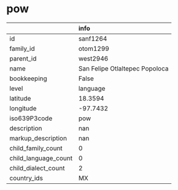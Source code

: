 # pow
|                      | info                           |
|:---------------------|:-------------------------------|
| id                   | sanf1264                       |
| family_id            | otom1299                       |
| parent_id            | west2946                       |
| name                 | San Felipe Otlaltepec Popoloca |
| bookkeeping          | False                          |
| level                | language                       |
| latitude             | 18.3594                        |
| longitude            | -97.7432                       |
| iso639P3code         | pow                            |
| description          | nan                            |
| markup_description   | nan                            |
| child_family_count   | 0                              |
| child_language_count | 0                              |
| child_dialect_count  | 2                              |
| country_ids          | MX                             |